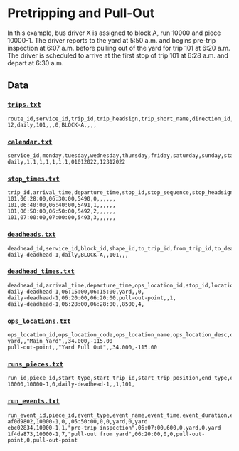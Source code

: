 # Pretripping and Pull-Out

In this example, bus driver X is assigned to block A, run 10000 and piece 10000-1. The driver reports to the yard at 5:50 a.m. and begins pre-trip inspection at 6:07 a.m. before pulling out of the yard for trip 101 at 6:20 a.m. The driver is scheduled to arrive at the first stop of trip 101 at 6:28 a.m. and depart at 6:30 a.m.

## Data

### [`trips.txt`](trips.txt)

```csv
route_id,service_id,trip_id,trip_headsign,trip_short_name,direction_id,block_id,shape_id,wheelchair_accessible,bikes_allowed
12,daily,101,,,0,BLOCK-A,,,,
```

### [`calendar.txt`](calendar.txt)

```csv
service_id,monday,tuesday,wednesday,thursday,friday,saturday,sunday,start_date,end_date
daily,1,1,1,1,1,1,1,01012022,12312022
```

### [`stop_times.txt`](stop_times.txt)

```csv
trip_id,arrival_time,departure_time,stop_id,stop_sequence,stop_headsign,pickup_type,drop_off_type,continuous_pickup,continuous_drop_off,shape_dist_traveled,timepoint
101,06:28:00,06:30:00,5490,0,,,,,,
101,06:40:00,06:40:00,5491,1,,,,,,
101,06:50:00,06:50:00,5492,2,,,,,,
101,07:00:00,07:00:00,5493,3,,,,,,
```

### [`deadheads.txt`](deadheads.txt)

```csv
deadhead_id,service_id,block_id,shape_id,to_trip_id,from_trip_id,to_deadhead_id,from_deadhead_id
daily-deadhead-1,daily,BLOCK-A,,101,,,
```

### [`deadhead_times.txt`](deadhead_times.txt)

```csv
deadhead_id,arrival_time,departure_time,ops_location_id,stop_id,location_sequence,shape_dist_traveled
daily-deadhead-1,06:15:00,06:15:00,yard,,0,
daily-deadhead-1,06:20:00,06:20:00,pull-out-point,,1,
daily-deadhead-1,06:28:00,06:28:00,,8500,4,
```

### [`ops_locations.txt`](ops_locations.txt)

```csv
ops_location_id,ops_location_code,ops_location_name,ops_location_desc,ops_location_lat,ops_location_lon
yard,,"Main Yard",,34.000,-115.00
pull-out-point,,"Yard Pull Out",,34.000,-115.00
```

### [`runs_pieces.txt`](run_pieces.txt)

```csv
run_id,piece_id,start_type,start_trip_id,start_trip_position,end_type,end_trip_id,end_trip_position
10000,10000-1,0,daily-deadhead-1,,1,101,
```

### [`run_events.txt`](run_events.txt)

```csv
run_event_id,piece_id,event_type,event_name,event_time,event_duration,event_to_location_type,event_to_location_id,event_from_location_type,event_from_location_id
af0d9802,10000-1,0,,05:50:00,0,0,yard,0,yard
ebc02834,10000-1,1,"pre-trip inspection",06:07:00,600,0,yard,0,yard
1f4da873,10000-1,7,"pull-out from yard",06:20:00,0,0,pull-out-point,0,pull-out-point
```
